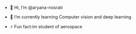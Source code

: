 - 👋 Hi, I’m @aryana-nosrati
- 🌱 I’m currently learning Computer vision and deep learning

- ⚡ Fun fact:im student of aerospace

<!---
aryana-nosrati/aryana-nosrati is a ✨ special ✨ repository because its `README.md` (this file) appears on your GitHub profile.
You can click the Preview link to take a look at your changes.
--->
